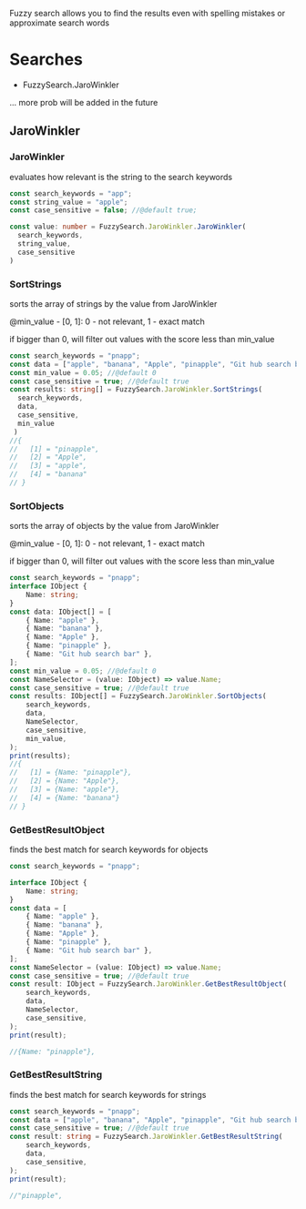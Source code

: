 Fuzzy search allows you to find the results even with spelling mistakes or approximate search words

# Searches
- FuzzySearch.JaroWinkler

... more prob will be added in the future

## JaroWinkler

### JaroWinkler
evaluates how relevant is the string to the search keywords
```ts
const search_keywords = "app";
const string_value = "apple";
const case_sensitive = false; //@default true;

const value: number = FuzzySearch.JaroWinkler.JaroWinkler(
  search_keywords,
  string_value,
  case_sensitive
)
```

### SortStrings
sorts the array of strings by the value from JaroWinkler

@min_value - [0, 1]: 0 - not relevant, 1 - exact match

if bigger than 0, will filter out values with the score less than min_value
```ts
const search_keywords = "pnapp";
const data = ["apple", "banana", "Apple", "pinapple", "Git hub search bar"];
const min_value = 0.05; //@default 0
const case_sensitive = true; //@default true
const results: string[] = FuzzySearch.JaroWinkler.SortStrings(
  search_keywords,
  data,
  case_sensitive,
  min_value
 )
//{
//   [1] = "pinapple",
//   [2] = "Apple",
//   [3] = "apple",
//   [4] = "banana"
// }
```

### SortObjects
sorts the array of objects by the value from JaroWinkler

@min_value - [0, 1]: 0 - not relevant, 1 - exact match

if bigger than 0, will filter out values with the score less than min_value
```ts
const search_keywords = "pnapp";
interface IObject {
	Name: string;
}
const data: IObject[] = [
	{ Name: "apple" },
	{ Name: "banana" },
	{ Name: "Apple" },
	{ Name: "pinapple" },
	{ Name: "Git hub search bar" },
];
const min_value = 0.05; //@default 0
const NameSelector = (value: IObject) => value.Name;
const case_sensitive = true; //@default true
const results: IObject[] = FuzzySearch.JaroWinkler.SortObjects(
	search_keywords,
	data,
	NameSelector,
	case_sensitive,
	min_value,
);
print(results);
//{
//   [1] = {Name: "pinapple"},
//   [2] = {Name: "Apple"},
//   [3] = {Name: "apple"},
//   [4] = {Name: "banana"}
// }
```

### GetBestResultObject
finds the best match for search keywords for objects
```ts
const search_keywords = "pnapp";

interface IObject {
	Name: string;
}
const data = [
	{ Name: "apple" },
	{ Name: "banana" },
	{ Name: "Apple" },
	{ Name: "pinapple" },
	{ Name: "Git hub search bar" },
];
const NameSelector = (value: IObject) => value.Name;
const case_sensitive = true; //@default true
const result: IObject = FuzzySearch.JaroWinkler.GetBestResultObject(
	search_keywords,
	data,
	NameSelector,
	case_sensitive,
);
print(result);

//{Name: "pinapple"},
```

### GetBestResultString
finds the best match for search keywords for strings
```ts
const search_keywords = "pnapp";
const data = ["apple", "banana", "Apple", "pinapple", "Git hub search bar"];
const case_sensitive = true; //@default true
const result: string = FuzzySearch.JaroWinkler.GetBestResultString(
	search_keywords,
	data,
	case_sensitive,
);
print(result);

//"pinapple",
```
